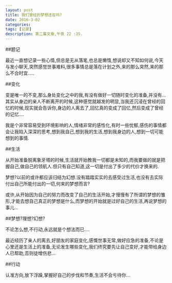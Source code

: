 ```yaml
---
layout: post
title: 我们曾经的梦想还在吗?
date: 2016-3-02
categories: 
tags: [记录]
description: 第二篇文章,午夜 22 :35.
---
```


##题记

最近一直想记录一些心情,但总是无从落笔,也总是懒惰,想说却又不知如何说,今天与发小聊天,突然感觉世事难料,很多事情总是落在计划之外,来的那么突然,来的那么不合时宜.....

##变化

变是唯一的不变,那么身处变化之中的我,有没有做好一切随时变化的准备,并没有...
其实从身边的亲人不断离开的时候,这种感觉就越发的明显,当我还沉浸在曾经的回忆的时候,现实就会告诉你,身边的人离去了,回忆真的变成了回忆,然后变成了曾经的记忆....

我是个非常容易受到环境影响的人,情绪非常的感性化,有时一些忧郁,感伤的事情都会让我陷入深深的思考,想到我自己,想到我的生活,想到我身边的人,想到一切可能想到的事情.

##生活

从开始准备脱离象牙塔的时候,生活就开始教我一切都是未知的,而我要做的就是把握自己,做自己的领航人.但只有自己知道,这一切是付出了多少的代价才换来的.

梦想?以前的或许都应该归结为幻想.没有踏踏实实的去感受过生活,也没有去实际付出自己所能付出的一切,何来的梦想而言?

或许,从开始因为自己的努力而改变了自己的生活开始,才慢慢有了所谓的梦想的雏形,才能去想自己真正的梦想是什么,而梦想的开始就是过好自己的生活,再说梦想的事儿...

##梦想?理想?幻想?

不论怎么想,不行动,永远就是个想法而已....

最近经历了亲人的离去,好朋友的家庭变化,感慨世事无常,做好应急的准备,不论是心里还是生活上的准备,无论发生哪些变化,我们终究要先让自己变好,才能带给身边人已帮助,否则徒增伤悲...

##行动

认准方向,放下浮躁,掌握好自己的步伐和节奏,生活不会亏待你...